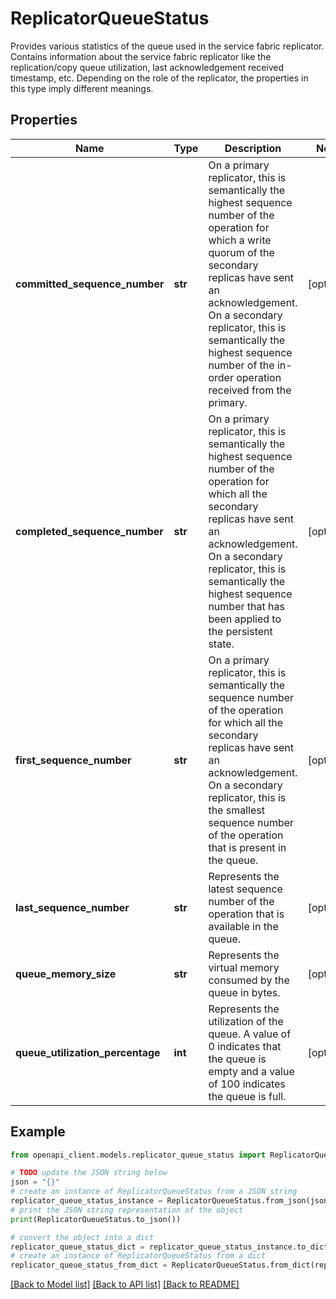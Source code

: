 # ReplicatorQueueStatus

Provides various statistics of the queue used in the service fabric replicator. Contains information about the service fabric replicator like the replication/copy queue utilization, last acknowledgement received timestamp, etc. Depending on the role of the replicator, the properties in this type imply different meanings. 

## Properties

Name | Type | Description | Notes
------------ | ------------- | ------------- | -------------
**committed_sequence_number** | **str** | On a primary replicator, this is semantically the highest sequence number of the operation for which a write quorum of the secondary replicas have sent an acknowledgement. On a secondary replicator, this is semantically the highest sequence number of the in-order operation received from the primary.  | [optional] 
**completed_sequence_number** | **str** | On a primary replicator, this is semantically the highest sequence number of the operation for which all the secondary replicas have sent an acknowledgement. On a secondary replicator, this is semantically the highest sequence number that has been applied to the persistent state.  | [optional] 
**first_sequence_number** | **str** | On a primary replicator, this is semantically the sequence number of the operation for which all the secondary replicas have sent an acknowledgement. On a secondary replicator, this is the smallest sequence number of the operation that is present in the queue.  | [optional] 
**last_sequence_number** | **str** | Represents the latest sequence number of the operation that is available in the queue. | [optional] 
**queue_memory_size** | **str** | Represents the virtual memory consumed by the queue in bytes. | [optional] 
**queue_utilization_percentage** | **int** | Represents the utilization of the queue. A value of 0 indicates that the queue is empty and a value of 100 indicates the queue is full. | [optional] 

## Example

```python
from openapi_client.models.replicator_queue_status import ReplicatorQueueStatus

# TODO update the JSON string below
json = "{}"
# create an instance of ReplicatorQueueStatus from a JSON string
replicator_queue_status_instance = ReplicatorQueueStatus.from_json(json)
# print the JSON string representation of the object
print(ReplicatorQueueStatus.to_json())

# convert the object into a dict
replicator_queue_status_dict = replicator_queue_status_instance.to_dict()
# create an instance of ReplicatorQueueStatus from a dict
replicator_queue_status_from_dict = ReplicatorQueueStatus.from_dict(replicator_queue_status_dict)
```
[[Back to Model list]](../README.md#documentation-for-models) [[Back to API list]](../README.md#documentation-for-api-endpoints) [[Back to README]](../README.md)


